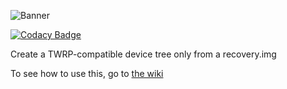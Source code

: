 ![Banner](https://raw.githubusercontent.com/SebaUbuntu/TWRP-device-tree-generator/master/assets/banner.png)

[![Codacy Badge](https://app.codacy.com/project/badge/Grade/ded3a853b48b44b298bc3f1c95772bfd)](https://www.codacy.com/gh/SebaUbuntu/TWRP-device-tree-generator/dashboard?utm_source=github.com&amp;utm_medium=referral&amp;utm_content=SebaUbuntu/TWRP-device-tree-generator&amp;utm_campaign=Badge_Grade)

Create a TWRP-compatible device tree only from a recovery.img

To see how to use this, go to [the wiki](https://github.com/SebaUbuntu/TWRP-device-tree-generator/wiki)

